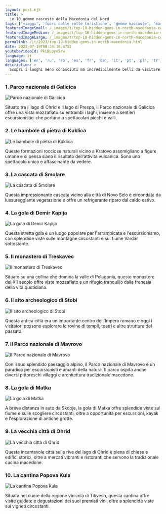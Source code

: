 ```yaml
---
layout: post.njk
title: >
  Le 10 gemme nascoste della Macedonia del Nord
tags: ['viaggi', 'fuori dalle rotte turistiche', 'gemme nascoste', 'macedonia del nord']
featuredImageSmall: /_images/t/top-10-hidden-gems-in-north-macedonia-cover-it-small.webp
featuredImageMedium: /_images/t/top-10-hidden-gems-in-north-macedonia-cover-it-medium.webp
featuredImageLarge: /_images/t/top-10-hidden-gems-in-north-macedonia-cover-it-large.webp
permalink: /it/2023/top-10-hidden-gems-in-north-macedonia.html
date: 2023-07-19T08:38:18.475Z
youtubeVideoId: PkLBLpye5rw
language: it
languages: ['en', 'ru', 'ro', 'es', 'fr', 'de', 'it', 'pt', 'pl', 'tr']
description: >
  Scopri i luoghi meno conosciuti ma incredibilmente belli da visitare in Macedonia del Nord che sono fuori dalle rotte turistiche.
---
```


### 1. Parco nazionale di Galicica

![Parco nazionale di Galicica](/_images/5/53d785cfea997ecc764ce65ff163acbd-medium.webp)

Situato tra il lago di Ohrid e il lago di Prespa, il Parco nazionale di Galicica offre una vista mozzafiato su entrambi i laghi, insieme a sentieri escursionistici che portano a spettacolari picchi e valli.

### 2. Le bambole di pietra di Kuklica

![Le bambole di pietra di Kuklica](/_images/e/e7364ecefe0ff5b5f9de4ae7723145f6-medium.webp)

Queste formazioni rocciose naturali vicino a Kratovo assomigliano a figure umane e si pensa siano il risultato dell'attività vulcanica. Sono uno spettacolo unico e affascinante da vedere.

### 3. La cascata di Smolare

![La cascata di Smolare](/_images/7/7c5e7eb9006b0be5b954627a4dfb2f41-medium.webp)

Questa impressionante cascata vicino alla città di Novo Selo è circondata da lussureggiante vegetazione e offre un refrigerante riparo dal caldo estivo.

### 4. La gola di Demir Kapija

![La gola di Demir Kapija](/_images/6/69a19ed346dcd206ca3069f9ee5e4e51-medium.webp)

Questa stretta gola è un luogo popolare per l'arrampicata e l'escursionismo, con splendide viste sulle montagne circostanti e sul fiume Vardar sottostante.

### 5. Il monastero di Treskavec

![Il monastero di Treskavec](/_images/5/5ed5cdc0337e29b85b743b35d0ff2058-medium.webp)

Situato su una collina che domina la valle di Pelagonia, questo monastero del XII secolo offre viste mozzafiato e un rifugio tranquillo dalla frenesia della vita quotidiana.

### 6. Il sito archeologico di Stobi

![Il sito archeologico di Stobi](/_images/3/36a8ac9f57a11e1f5464034aa87843f4-medium.webp)

Questa antica città era un importante centro dell'Impero romano e oggi i visitatori possono esplorare le rovine di templi, teatri e altre strutture del passato.

### 7. Il Parco nazionale di Mavrovo

![Il Parco nazionale di Mavrovo](/_images/f/fc8129463b08713f4d3ca89775d229f7-medium.webp)

Con il suo splendido paesaggio alpino, il Parco nazionale di Mavrovo è un paradiso per escursionisti e amanti della natura. Il parco ospita anche diversi pittoreschi villaggi e architettura tradizionale macedone.

### 8. La gola di Matka

![La gola di Matka](/_images/e/e91edcbfd3d33b20a8ed7eaba2703f10-medium.webp)

A breve distanza in auto da Skopje, la gola di Matka offre splendide viste sul fiume e sulle scogliere circostanti, oltre a opportunità per escursioni, kayak e l'esplorazione di antiche grotte.

### 9. La vecchia città di Ohrid

![La vecchia città di Ohrid](/_images/5/535697e028d5f54418a6c445fbef24cc-medium.webp)

Questa incantevole città sulle rive del lago di Ohrid è piena di chiese e edifici storici, oltre a mercati vibranti e ristoranti che servono la tradizionale cucina macedone.

### 10. La cantina Popova Kula

![La cantina Popova Kula](/_images/a/a5dd641b21299e5367465ceb79ce498f-medium.webp)

Situata nel cuore della regione vinicola di Tikvesh, questa cantina offre visite guidate e degustazioni dei suoi premiati vini, oltre a splendide viste sui vigneti circostanti.

